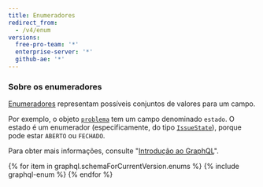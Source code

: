 ```yaml
---
title: Enumeradores
redirect_from:
  - /v4/enum
versions:
  free-pro-team: '*'
  enterprise-server: '*'
  github-ae: '*'
---
```


### Sobre os enumeradores

[Enumeradores](https://graphql.github.io/graphql-spec/June2018/#sec-Enums) representam possíveis conjuntos de valores para um campo.

Por exemplo, o objeto [`problema`](/v4/object/issue) tem um campo denominado `estado`. O estado é um enumerador (especificamente, do tipo [`IssueState`](/v4/enum/issuestate/)), porque pode estar `ABERTO` ou `FECHADO`.

Para obter mais informações, consulte "[Introdução ao GraphQL](/v4/guides/intro-to-graphql)".

{% for item in graphql.schemaForCurrentVersion.enums %}
  {% include graphql-enum %}
{% endfor %}
